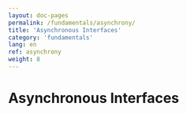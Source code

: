 ```yaml
---
layout: doc-pages
permalink: /fundamentals/asynchrony/
title: 'Asynchronous Interfaces'
category: 'fundamentals'
lang: en
ref: asynchrony
weight: 8
---
```


# Asynchronous Interfaces
